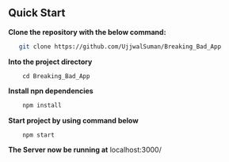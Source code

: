 ## Quick Start

**Clone the repository with the below command:**

```bash
   git clone https://github.com/UjjwalSuman/Breaking_Bad_App
```

**Into the project directory**

```
    cd Breaking_Bad_App
```

**Install npn dependencies**

```bash
    npm install
```
**Start project by using command below**

```bash
    npm start
```
**The Server now be running at** localhost:3000/